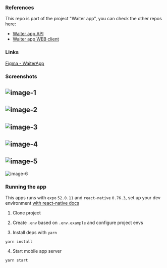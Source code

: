 ### References

This repo is part of the project "Waiter app", you can check the other repos here:

- [Waiter app API](https://github.com/abnerpersio/waiter-backend)
- [Waiter app WEB client](https://github.com/abnerpersio/waiter-web)

### Links

[Figma - WaiterApp](https://www.figma.com/design/hJvsULkA3cDLNbTswLdTZP/Waiter-App-(2.0)-(Copia-local)?m=auto&t=gwbhwBpfrkPyzOju-1)

### Screenshots

![image-1](./docs/images/image-1.png)
---
![image-2](./docs/images/image-2.png)
---
![image-3](./docs/images/image-3.png)
---
![image-4](./docs/images/image-4.png)
---
![image-5](./docs/images/image-5.png)
---
![image-6](./docs/images/image-6.png)


### Running the app

This apps runs with `expo` `52.0.11` and `react-native` `0.76.3`, set up your dev environment [with react-native docs](https://reactnative.dev/docs/0.76/set-up-your-environment)

1. Clone project

2. Create `.env` based on `.env.example` and configure project envs

3. Install deps with `yarn`

```
yarn install
```

4. Start mobile app server

```
yarn start
```

